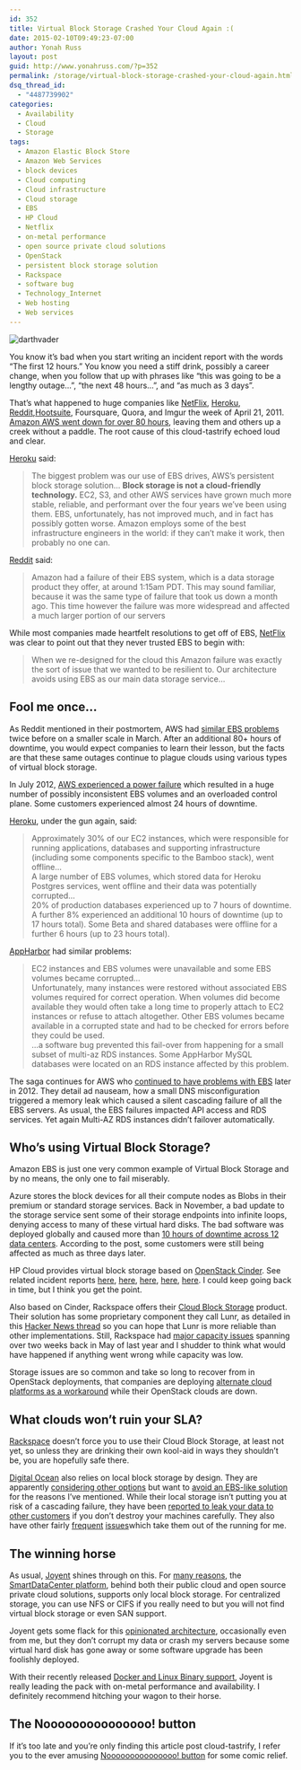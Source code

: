 ```yaml
---
id: 352
title: Virtual Block Storage Crashed Your Cloud Again :(
date: 2015-02-10T09:49:23-07:00
author: Yonah Russ
layout: post
guid: http://www.yonahruss.com/?p=352
permalink: /storage/virtual-block-storage-crashed-your-cloud-again.html
dsq_thread_id:
  - "4487739902"
categories:
  - Availability
  - Cloud
  - Storage
tags:
  - Amazon Elastic Block Store
  - Amazon Web Services
  - block devices
  - Cloud computing
  - Cloud infrastructure
  - Cloud storage
  - EBS
  - HP Cloud
  - Netflix
  - on-metal performance
  - open source private cloud solutions
  - OpenStack
  - persistent block storage solution
  - Rackspace
  - software bug
  - Technology_Internet
  - Web hosting
  - Web services
---
```

<img class="aligncenter size-full wp-image-353" src="/assets/images/2016/01/darthvader.jpg" alt="darthvader" width="698" height="400" srcset="/assets/images/2016/01/darthvader.jpg 698w, /assets/images/2016/01/darthvader-300x172.jpg 300w" sizes="(max-width: 698px) 100vw, 698px" />

You know it&#8217;s bad when you start writing an incident report with the words &#8220;The first 12 hours.&#8221; You know you need a stiff drink, possibly a career change, when you follow that up with phrases like &#8220;this was going to be a lengthy outage&#8230;&#8221;, &#8220;the next 48 hours&#8230;&#8221;, and &#8220;as much as 3 days&#8221;.

That&#8217;s what happened to huge companies like <a href="http://techblog.netflix.com/2011/04/lessons-netflix-learned-from-aws-outage.html" target="_blank" rel="nofollow">NetFlix</a>, <a href="https://status.heroku.com/incidents/151" target="_blank" rel="nofollow">Heroku</a>, <a href="https://www.reddit.com/comments/gva4t/on_reddits_outage/" target="_blank" rel="nofollow">Reddit</a>,<a href="http://blog.hootsuite.com/notes-on-todays-outage/" target="_blank" rel="nofollow">Hootsuite</a>, Foursquare, Quora, and Imgur the week of April 21, 2011. <a href="https://aws.amazon.com/message/65648/" target="_blank" rel="nofollow">Amazon AWS went down for over 80 hours</a>, leaving them and others up a creek without a paddle. The root cause of this cloud-tastrify echoed loud and clear.

<a href="https://status.heroku.com/incidents/151" target="_blank" rel="nofollow">Heroku</a> said:

> The biggest problem was our use of EBS drives, AWS&#8217;s persistent block storage solution&#8230; **Block storage is not a cloud-friendly technology.** EC2, S3, and other AWS services have grown much more stable, reliable, and performant over the four years we&#8217;ve been using them. EBS, unfortunately, has not improved much, and in fact has possibly gotten worse. Amazon employs some of the best infrastructure engineers in the world: if they can&#8217;t make it work, then probably no one can.

<a href="https://www.reddit.com/comments/gva4t/on_reddits_outage/" target="_blank" rel="nofollow">Reddit</a> said:

> Amazon had a failure of their EBS system, which is a data storage product they offer, at around 1:15am PDT. This may sound familiar, because it was the same type of failure that took us down a month ago. This time however the failure was more widespread and affected a much larger portion of our servers

While most companies made heartfelt resolutions to get off of EBS, <a href="http://techblog.netflix.com/2011/04/lessons-netflix-learned-from-aws-outage.html" target="_blank" rel="nofollow">NetFlix</a> was clear to point out that they never trusted EBS to begin with:

> When we re-designed for the cloud this Amazon failure was exactly the sort of issue that we wanted to be resilient to. Our architecture avoids using EBS as our main data storage service&#8230;

## Fool me once&#8230;

As Reddit mentioned in their postmortem, AWS had <a href="http://www.redditblog.com/2011/03/why-reddit-was-down-for-6-of-last-24.html" target="_blank" rel="nofollow">similar EBS problems</a> twice before on a smaller scale in March. After an additional 80+ hours of downtime, you would expect companies to learn their lesson, but the facts are that these same outages continue to plague clouds using various types of virtual block storage.

In July 2012, <a href="https://aws.amazon.com/message/67457/" target="_blank" rel="nofollow">AWS experienced a power failure</a> which resulted in a huge number of possibly inconsistent EBS volumes and an overloaded control plane. Some customers experienced almost 24 hours of downtime.

<a href="https://status.heroku.com/incidents/386" target="_blank" rel="nofollow">Heroku</a>, under the gun again, said:

> Approximately 30% of our EC2 instances, which were responsible for running applications, databases and supporting infrastructure (including some components specific to the Bamboo stack), went offline&#8230;  
> A large number of EBS volumes, which stored data for Heroku Postgres services, went offline and their data was potentially corrupted&#8230;  
> 20% of production databases experienced up to 7 hours of downtime. A further 8% experienced an additional 10 hours of downtime (up to 17 hours total). Some Beta and shared databases were offline for a further 6 hours (up to 23 hours total).

<a href="http://blog.appharbor.com/2012/07/05/june-29th-aws-service-event-post-mortem" target="_blank" rel="nofollow">AppHarbor</a> had similar problems:

> EC2 instances and EBS volumes were unavailable and some EBS volumes became corrupted&#8230;  
> Unfortunately, many instances were restored without associated EBS volumes required for correct operation. When volumes did become available they would often take a long time to properly attach to EC2 instances or refuse to attach altogether. Other EBS volumes became available in a corrupted state and had to be checked for errors before they could be used.  
> &#8230;a software bug prevented this fail-over from happening for a small subset of multi-az RDS instances. Some AppHarbor MySQL databases were located on an RDS instance affected by this problem.

The saga continues for AWS who <a href="https://aws.amazon.com/message/680342/" target="_blank" rel="nofollow">continued to have problems with EBS</a> later in 2012. They detail ad nauseam, how a small DNS misconfiguration triggered a memory leak which caused a silent cascading failure of all the EBS servers. As usual, the EBS failures impacted API access and RDS services. Yet again Multi-AZ RDS instances didn&#8217;t failover automatically.

## Who&#8217;s using Virtual Block Storage?

Amazon EBS is just one very common example of Virtual Block Storage and by no means, the only one to fail miserably.

Azure stores the block devices for all their compute nodes as Blobs in their premium or standard storage services. Back in November, a bad update to the storage service sent some of their storage endpoints into infinite loops, denying access to many of these virtual hard disks. The bad software was deployed globally and caused more than <a href="http://azure.microsoft.com/blog/2014/11/19/update-on-azure-storage-service-interruption/" target="_blank" rel="nofollow">10 hours of downtime across 12 data centers</a>. According to the post, some customers were still being affected as much as three days later.

HP Cloud provides virtual block storage based on <a href="https://wiki.openstack.org/wiki/Cinder" target="_blank" rel="nofollow">OpenStack Cinder</a>. See related incident reports <a href="https://community.hpcloud.com/status/incident/2843" target="_blank" rel="nofollow">here</a>, <a href="https://community.hpcloud.com/status/incident/2809" target="_blank" rel="nofollow">here</a>, <a href="https://community.hpcloud.com/status/incident/2808" target="_blank" rel="nofollow">here</a>, <a href="https://community.hpcloud.com/status/maintenance/2802" target="_blank" rel="nofollow">here</a>, <a href="https://community.hpcloud.com/status/incident/2791" target="_blank" rel="nofollow">here</a>. I could keep going back in time, but I think you get the point.

Also based on Cinder, Rackspace offers their <a href="http://www.rackspace.com/cloud/block-storage" target="_blank" rel="nofollow">Cloud Block Storage</a> product. Their solution has some proprietary component they call Lunr, as detailed in this <a href="https://news.ycombinator.com/item?id=4687874" target="_blank" rel="nofollow">Hacker News thread</a> so you can hope that Lunr is more reliable than other implementations. Still, Rackspace had <a href="https://status.rackspace.com/index/viewincidents?group=11&start=1401595200" target="_blank" rel="nofollow">major capacity issues</a> spanning over two weeks back in May of last year and I shudder to think what would have happened if anything went wrong while capacity was low.

Storage issues are so common and take so long to recover from in OpenStack deployments, that companies are deploying <a href="https://ops.faithlife.com/?p=6" target="_blank" rel="nofollow">alternate cloud platforms as a workaround</a> while their OpenStack clouds are down.

## What clouds won&#8217;t ruin your SLA?

<a href="http://www.rackspace.com/" target="_blank" rel="nofollow">Rackspace</a> doesn&#8217;t force you to use their Cloud Block Storage, at least not yet, so unless they are drinking their own kool-aid in ways they shouldn&#8217;t be, you are hopefully safe there.

<a href="https://www.digitalocean.com/" target="_blank" rel="nofollow">Digital Ocean</a> also relies on local block storage by design. They are apparently <a href="http://digitalocean.uservoice.com/forums/136585-digital-ocean/suggestions/3127077-extra-diskspace-" target="_blank" rel="nofollow">considering other options</a> but want to <a href="http://digitalocean.uservoice.com/forums/136585-digital-ocean/suggestions/3127077-extra-diskspace-?page=13&per_page=20" target="_blank" rel="nofollow">avoid an EBS-like solution</a> for the reasons I&#8217;ve mentioned. While their local storage isn&#8217;t putting you at risk of a cascading failure, they have been <a href="https://news.ycombinator.com/item?id=6983097" target="_blank" rel="nofollow">reported to leak your data to other customers</a> if you don&#8217;t destroy your machines carefully. They also have other fairly <a href="https://status.digitalocean.com/" target="_blank" rel="nofollow">frequent</a> <a href="https://cloudharmony.com/provider/digitalocean" target="_blank" rel="nofollow">issues</a>which take them out of the running for me.

## The winning horse

As usual, <a href="https://www.joyent.com/" target="_blank" rel="nofollow">Joyent</a> shines through on this. For <a href="https://www.joyent.com/blog/network-storage-in-the-cloud-delicious-but-deadly/" target="_blank" rel="nofollow">many reasons</a>, the <a href="http://www.yonahruss.com/architecture/cloud/smartdatacenter-the-open-cloud-platform-that-actually-already-works.html" target="_blank" rel="nofollow">SmartDataCenter platform</a>, behind both their public cloud and open source private cloud solutions, supports only local block storage. For centralized storage, you can use NFS or CIFS if you really need to but you will not find virtual block storage or even SAN support.

Joyent gets some flack for this <a href="https://www.joyent.com/blog/smartdatacenter-and-the-merits-of-being-opinionated" target="_blank" rel="nofollow">opinionated architecture</a>, occasionally even from me, but they don&#8217;t corrupt my data or crash my servers because some virtual hard disk has gone away or some software upgrade has been foolishly deployed.

With their recently released <a href="http://www.yonahruss.com/unix/linux-and-solaris-are-converging-but-not-the-way-you-imagined.html" target="_blank" rel="nofollow">Docker and Linux Binary support</a>, Joyent is really leading the pack with on-metal performance and availability. I definitely recommend hitching your wagon to their horse.

## The Nooooooooooooooo! button

If it&#8217;s too late and you&#8217;re only finding this article post cloud-tastrify, I refer you to the ever amusing <a href="http://nooooooooooooooo.com/" target="_blank" rel="nofollow">Nooooooooooooooo! button</a> for some comic relief.